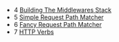 
- 4 [Building The Middlewares Stack](https://gist.github.com/hayeah/6bbe2bebf58ec9ae889a)
- 5 [Simple Request Path Matcher](https://gist.github.com/hayeah/5933719969b041b1cfff)
- 6 [Fancy Request Path Matcher](https://gist.github.com/hayeah/5a79837c9646b8398fd2)
- 7 [HTTP Verbs](https://gist.github.com/hayeah/8af3c2c52427c3e8b3bb)
